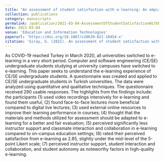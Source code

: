 ```yaml
---
title: "An assessment of student satisfaction with e-learning: An empirical study with computer and software engineering undergraduate students in Turkey under pandemic conditions"
collection: publications
category: manuscripts
permalink: /publication/2021-03-04-AssessmentOfStudentSatisfactionWithE-Learning
date: 2021-03-04
venue: 'Education and Information Technologies'
paperurl: 'https://doi.org/10.1007/s10639-021-10454-x'
citation: 'Giray, G. (2021). An assessment of student satisfaction with e-learning: An empirical study with computer and software engineering undergraduate students in Turkey under pandemic conditions. <i>Education and information technologies</i>, 26(6), 6651-6673.'
---
```


As COVID-19 reached Turkey in March 2020, all universities switched to e-learning in a very short period. Computer and software engineering (CE/SE) undergraduate students studying at university campuses have switched to e-learning. This paper seeks to understand the e-learning experience of CE/SE undergraduate students. A questionnaire was created and applied to CE/SE undergraduate students in Turkish universities. The data were analyzed using quantitative and qualitative techniques. The questionnaire received 290 usable responses. The highlights from the findings include: the participants (1) used video recordings intensively for e-learning and found them useful; (2) found face-to-face lectures more beneficial compared to digital live lectures; (3) used external online resources to improve their learning performance in courses; (4) thought that the materials and methods utilized for assessment should be adapted to e-learning for a better and fair evaluation; (5) perceived significantly less instructor support and classmate interaction and collaboration in e-learning compared to on-campus education settings; (6) rated their perceived satisfaction from e-learning as 2.85, slightly under the mid-level of the 5-point Likert scale; (7) perceived instructor support, student interaction and collaboration, and student autonomy as noteworthy factors in high-quality e-learning.